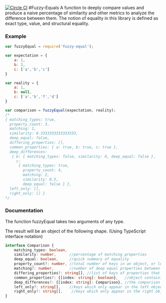 [![Circle CI](https://circleci.com/gh/hath995/fuzzyEqual/tree/master.svg?style=shield)](https://circleci.com/gh/hath995/fuzzyEqual/tree/master)
#Fuzzy-Equals
A function to deeply compare values and produce a naive percentage of similarity and other metrics to analyze the difference between them. The notion of equality in this library is defined as exact type, value, and structural equality. 

### Example
```JavaScript
var fuzzyEqual = require('fuzzy-equal');

var expectation = {
    a: 1,
    b: 2,
    c: ['a','b','c']
}

var reality = {
    a: 1,
    b: null,
    c: ['a','b','f','d']
}

var comparison = fuzzyEqual(expectation, reality);
/*
{ matching_types: true,
  property_count: 3,
  matching: 1,
  similarity: 0.3333333333333333,
  deep_equal: false,
  differing_properties: [],
  common_properties: { a: true, b: true, c: true },
  deep_differences:
   { b: { matching_types: false, similarity: 0, deep_equal: false },
     c:
      { matching_types: true,
        property_count: 4,
        matching: 2,
        similarity: 0.5,
        deep_equal: false } },
  left_only: [],
  right_only: [] }
*/
```

### Documentation
The function fuzzyEqual takes two arguments of any type. 

The result will be an object of the following shape. (Using TypeScript interface notation)
```Typescript
interface Comparison {
    matching_types: boolean,
    similarity: number,      //percentage of matching properties
    deep_equal: boolean,     //quick summary of equality
    property_count?: number, //total number of keys in an object, or length for an array
    matching?: number,       //number of deep equal properties between the two values
    differing_properties?: string[], //list of keys of properties that differed 
    common_properties?: {[index: string]: boolean},   //object containing keys of shared properties
    deep_differences?: {[index: string]: Comparison}, //the comparison object generated for each differing property
    left_only?: string[],    //keys which only appear in the left object
    right_only?: string[],    //keys which only appear in the right object
}
```
